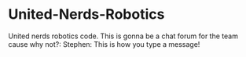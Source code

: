 # United-Nerds-Robotics
United nerds robotics code.
This is gonna be a chat forum for the team cause why not?:
Stephen: This is how you type a message!
